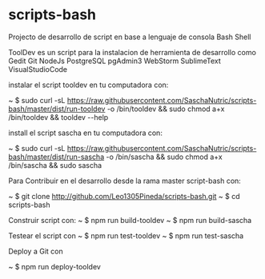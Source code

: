 # scripts-bash
Projecto de desarrollo de script en base a lenguaje de consola Bash Shell

ToolDev es un script para la instalacion de herramienta de desarrollo como 
	Gedit
	Git
	NodeJs
	PostgreSQL
	pgAdmin3
	WebStorm
	SublimeText
	VisualStudioCode

instalar el script tooldev en tu computadora con:

~ $ sudo curl -sL https://raw.githubusercontent.com/SaschaNutric/scripts-bash/master/dist/run-tooldev -o /bin/tooldev && sudo chmod a+x /bin/tooldev && tooldev --help

install el script sascha en tu computadora con:

~ $ sudo curl -sL https://raw.githubusercontent.com/SaschaNutric/scripts-bash/master/dist/run-sascha -o /bin/sascha && sudo chmod a+x /bin/sascha && sudo sascha

Para Contribuir en el desarrollo desde la rama master script-bash con:

~ $ git clone http://github.com/Leo1305Pineda/scripts-bash.git
~ $ cd scripts-bash

Construir script con:
~ $ npm run build-tooldev
~ $ npm run build-sascha

Testear el script con 
~ $ npm run test-tooldev
~ $ npm run test-sascha

Deploy a Git con

~ $ npm run deploy-tooldev



